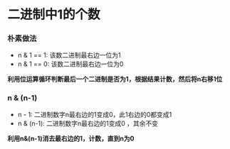 # 二进制中1的个数

### 朴素做法
- n & 1 == 1: 该数二进制最右边一位为1
- n & 1 == 0: 该数二进制最右边一位为0  

**利用位运算循环判断最后一个二进制是否为1，根据结果计数，然后将n右移1位**

### n & (n-1)
- n - 1: 二进制数字n最右边的1变成0，此1右边的0都变成1
- n & (n-1): 二进制数字n最右边的1变成0 ，其余不变  

**利用n&(n-1)消去最右边的1，计数，直到n为0**

